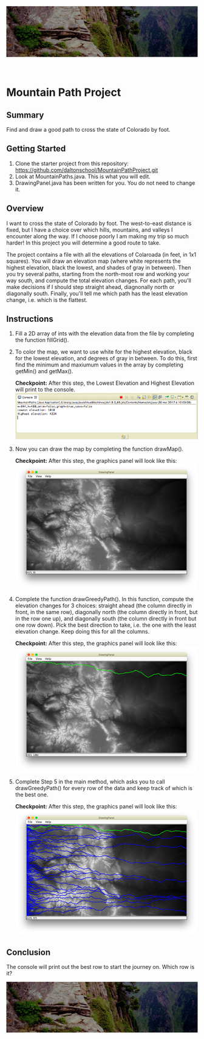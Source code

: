 <div style="height:170px;overflow: hidden">
 <img src="mountain-path.jpg" width="100%" style="position:relative;top:-200px;">
 </div>

# Mountain Path Project

## Summary
Find and draw a good path to cross the state of Colorado by foot.

## Getting Started
1. Clone the starter project from this repository: https://github.com/daltonschool/MountainPathProject.git
2. Look at MountainPaths.java. This is what you will edit.
3. DrawingPanel.java has been written for you. You do not need to change it.

## Overview
I want to cross the state of Colorado by foot. The west-to-east distance is fixed, but I have a choice over which hills, mountains, and valleys I encounter along the way. If I choose poorly I am making my trip so much harder! In this project you will determine a good route to take. 

The project contains a file with all the elevations of Colaroada (in feet, in 1x1 squares). You will draw an elevation map (where white represents the highest elevation, black the lowest, and shades of gray in between). Then you try several paths, starting from the north-most row and working your way south, and compute the total elevation changes. For each path, you'll make decisions if I should step straight ahead, diagnonally north or diagonally south. Finally, you'll tell me which path has the least elevation change, i.e. which is the flattest. 

## Instructions
1. Fill a 2D array of ints with the elevation data from the file by completing the function fillGrid().
1. To color the map, we want to use white for the highest elevation, black for the lowest elevation, and degrees of gray in between. To do this, first find the minimum and maxiumum values in the array by completing getMin() and getMax(). 

   **Checkpoint:** After this step, the Lowest Elevation and Highest Elevation will print to the console.
    ![First console output](console-output-01.png)
    
1. Now you can draw the map by completing the function drawMap().

   **Checkpoint:** After this step, the graphics panel will look like this:
   ![Graphics panel](graphics-panel.png)

1. Complete the function drawGreedyPath(). In this function, compute the elevation changes for 3 choices: straight ahead (the column directly in front, in the same row), diagonally north (the column directly in front, but in the row one up), and diagonally south (the column directly in front but one row down).  Pick the best direction to take, i.e. the one with the least elevation change. Keep doing this for all the columns.  

   **Checkpoint:** After this step, the graphics panel will look like this:
   ![Graphics panel](graphics-panel-02.png)
   
 1. Complete Step 5 in the main method, which asks you to call drawGreedyPath() for every row of the data and keep track of which is the best one.
 
    **Checkpoint:** After this step, the graphics panel will look like this:
   ![Graphics panel](graphics-panel-03.png)
   
## Conclusion   
The console will print out the best row to start the journey on. Which row is it?

<div style="height:400px;overflow: hidden">
 <img src="mountain-path.jpg" width="100%" style="position:relative;top:-200px;">
 </div>
